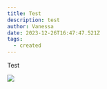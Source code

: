 ```yaml
---
title: Test
description: test
author: Vanessa
date: 2023-12-26T16:47:47.521Z
tags:
  - created
---
```

Test



![](/static/img/icon.svg)
